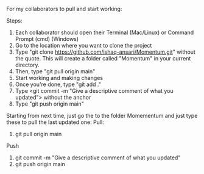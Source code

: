 For my collaborators to pull and start working:

Steps:

1. Each collaborator should open their Terminal (Mac/Linux) or Command Prompt (cmd) (Windows)
2. Go to the location where you want to clone the project
3. Type "git clone https://github.com/ishaq-ansari/Momentum.git" without the quote. This will create a folder called "Momentum" in your current directory.
4. Then, type "git pull origin main"
5. Start working and making changes
6. Once you're done, type "git add ."
7. Type <git commit -m "Give a descriptive comment of what you updated"> without the anchor
8. Type "git push origin main"


Starting from next time, just go the to the folder Momementum and just type these to pull the last updated one:
Pull:
1. git pull origin main

Push
1. git commit -m "Give a descriptive comment of what you updated"
2. git push origin main
